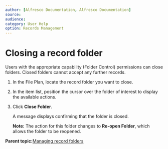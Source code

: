 ```yaml
---
author: [Alfresco Documentation, Alfresco Documentation]
source: 
audience: 
category: User Help
option: Records Management
---
```


# Closing a record folder

Users with the appropriate capability \(Folder Control\) permissions can close folders. Closed folders cannot accept any further records.

1.  In the File Plan, locate the record folder you want to close.

2.  In the item list, position the cursor over the folder of interest to display the available actions.

3.  Click **Close Folder**.

    A message displays confirming that the folder is closed.

    **Note:** The action for this folder changes to **Re-open Folder**, which allows the folder to be reopened.


**Parent topic:**[Managing record folders](../tasks/rm-recordfolder-manage.md)

